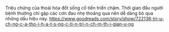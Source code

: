 Triệu chứng của thoái hóa đốt sống cổ tiến triển chậm. Thời gian đầu người bệnh thường chỉ gặp các cơn đau nhẹ thoáng qua nên dễ dàng bỏ qua những dấu hiệu này. 
https://www.goodreads.com/story/show/722138-tri-u-ch-ng-c-a-tho-i-h-a-t-s-ng-c-ti-n-tri-n-ch-m-th-i-gian-u-ng
